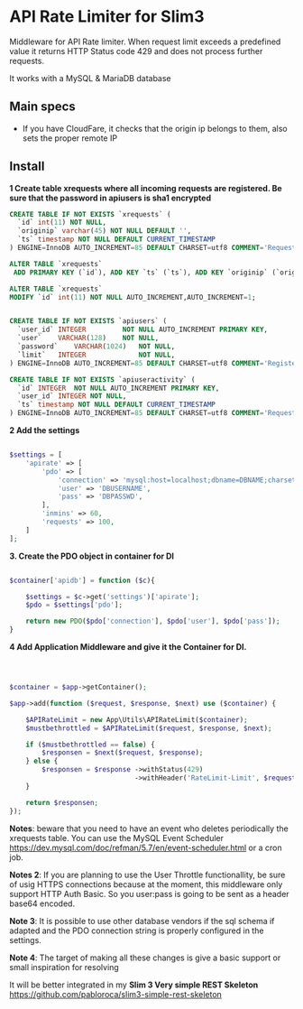 # API Rate Limiter for Slim3

Middleware for API Rate limiter. When request limit exceeds a predefined value it returns HTTP Status code 429 and does not process further requests.

It works with a MySQL & MariaDB database

## Main specs

- If you have CloudFare, it checks that the origin ip belongs to them, also sets the proper remote IP

## Install

**1 Create table xrequests where all incoming requests are registered. Be sure that the password in apiusers is sha1 encrypted**

```sql
CREATE TABLE IF NOT EXISTS `xrequests` (
  `id` int(11) NOT NULL,
  `originip` varchar(45) NOT NULL DEFAULT '',
  `ts` timestamp NOT NULL DEFAULT CURRENT_TIMESTAMP
) ENGINE=InnoDB AUTO_INCREMENT=85 DEFAULT CHARSET=utf8 COMMENT='Requests from remote IPs';

ALTER TABLE `xrequests`
 ADD PRIMARY KEY (`id`), ADD KEY `ts` (`ts`), ADD KEY `originip` (`originip`);

ALTER TABLE `xrequests`
MODIFY `id` int(11) NOT NULL AUTO_INCREMENT,AUTO_INCREMENT=1;


CREATE TABLE IF NOT EXISTS `apiusers` (
  `user_id` INTEGER			NOT NULL AUTO_INCREMENT	PRIMARY KEY,
  `user` 	VARCHAR(128)	NOT NULL,
  `password` 	VARCHAR(1024)	NOT NULL,
  `limit`	INTEGER				NOT NULL,
) ENGINE=InnoDB AUTO_INCREMENT=85 DEFAULT CHARSET=utf8 COMMENT='Registered API Users';

CREATE TABLE IF NOT EXISTS `apiuseractivity` (
  `id` INTEGER	NOT NULL AUTO_INCREMENT	PRIMARY KEY,
  `user_id` INTEGER	NOT NULL,
  `ts` timestamp NOT NULL DEFAULT CURRENT_TIMESTAMP
) ENGINE=InnoDB AUTO_INCREMENT=85 DEFAULT CHARSET=utf8 COMMENT='Requests from API Users';

```


**2 Add the settings**

```php

$settings = [
	'apirate' => [
		'pdo' => [
			'connection' => 'mysql:host=localhost;dbname=DBNAME;charset=utf8',
			'user' => 'DBUSERNAME',
			'pass' => 'DBPASSWD',
		],
		'inmins' => 60,
		'requests' => 100,
	]
];

```

**3. Create the PDO object in container for DI**

```php

$container['apidb'] = function ($c){

	$settings = $c->get('settings')['apirate'];
	$pdo = $settings['pdo'];

	return new PDO($pdo['connection'], $pdo['user'], $pdo['pass']);
}

```


**4 Add Application Middleware and give it the Container for DI.**

```php



$container = $app->getContainer();

$app->add(function ($request, $response, $next) use ($container) {

	$APIRateLimit = new App\Utils\APIRateLimit($container);
	$mustbethrottled = $APIRateLimit($request, $response, $next);

	if ($mustbethrottled == false) {
        $responsen = $next($request, $response);
	} else {
        $responsen = $response ->withStatus(429)
                               ->withHeader('RateLimit-Limit', $requests);
	}

    return $responsen;
});
```


**Notes**: beware that you need to have an event who deletes periodically the xrequests table. You can use the MySQL Event Scheduler https://dev.mysql.com/doc/refman/5.7/en/event-scheduler.html or a cron job.

**Notes 2**: If you are planning to use the User Throttle functionallity, be sure of usig HTTPS connections because at the moment, this
middleware only support HTTP Auth Basic. So you user:pass is going to be sent as a header base64 encoded.

**Note 3**: It is possible to use other database vendors if the sql schema if adapted and the PDO connection string is properly configured in the
settings.

**Note 4**: The target of making all these changes is give a basic support or small inspiration for resolving

It will be better integrated in my **Slim 3 Very simple REST Skeleton**  https://github.com/pabloroca/slim3-simple-rest-skeleton
